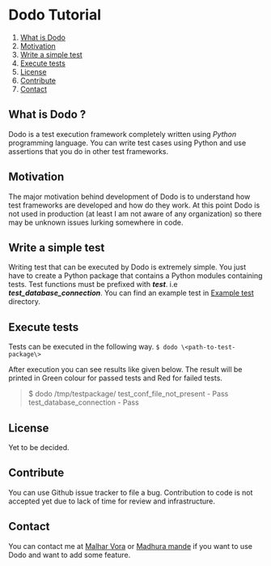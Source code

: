 
# Dodo Tutorial
1. [What is Dodo](#What-is-Dodo-?)
2. [Motivation](#motivation)
3. [Write a simple test](#write-a-simple-test)
4. [Execute tests](#execute-tests)
5. [License](#license)
6. [Contribute](#contribute)
7. [Contact](#contact)


## What is Dodo ?
Dodo is a test execution framework completely written using *Python* programming language. You can write test cases using Python and use assertions that you do in other test frameworks.

## Motivation
The major motivation behind development of Dodo is to understand how test frameworks are developed and how do they work. At this point Dodo is not used in production (at least I am not aware of any organization) so there may be unknown issues lurking somewhere in code.

## Write a simple test
Writing test that can be executed by Dodo is extremely simple. You just have to create a Python package that contains a Python modules containing tests. Test functions must be prefixed with ***test***. i.e ***test_database_connection***. You can find an example test in [Example test](https://github.com/vbmade2000/Dodo/tree/master/examples/testpackage) directory.

## Execute tests
Tests can be executed in the following way.
`$ dodo \<path-to-test-package\>`

After execution you can see results like given below. The result will be printed in Green colour for passed tests and Red for failed tests.

> $ dodo /tmp/testpackage/
> test_conf_file_not_present - Pass
> test_database_connection - Pass

## License
Yet to be decided.

## Contribute
You can use Github issue tracker to file a bug. Contribution to code is not accepted yet due to lack of time for review and infrastructure.

## Contact
You can contact me at [Malhar Vora](mailto:vbmade2000@gmail.com)  or [Madhura mande](mailto:mandemadhura@gmail.com) if you want to use Dodo and want to add some feature.
